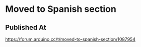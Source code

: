 # Moved to Spanish section

## Published At

https://forum.arduino.cc/t/moved-to-spanish-section/1087954
